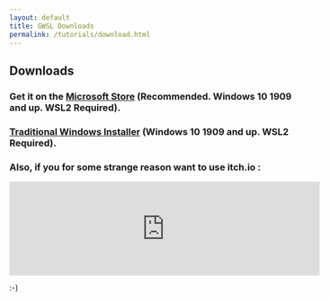 ```yaml
---
layout: default
title: GWSL Downloads
permalink: /tutorials/download.html
---
```


## Downloads

### Get it on the [Microsoft Store](https://www.microsoft.com/store/productId/9NL6KD1H33V3) (Recommended. Windows 10 1909 and up. WSL2 Required).


### [Traditional Windows Installer](https://github.com/Opticos/GWSL-Source/releases/) (Windows 10 1909 and up. WSL2 Required).

### Also, if you for some strange reason want to use itch.io :

<iframe src="https://itch.io/embed/779749" width="552" height="167" frameborder="0"><a href="https://opticos.itch.io/gwsl">GWSL by Optico5</a></iframe>

:-)
